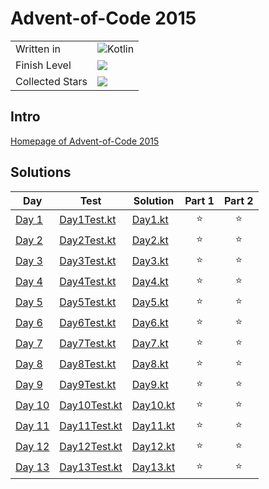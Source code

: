 # Advent-of-Code 2015

|                 |                                                                 |
|-----------------|-----------------------------------------------------------------|
| Written in      | ![Kotlin](https://img.shields.io/badge/Kotlin-grey?logo=Kotlin) |
| Finish Level    | ![](https://img.shields.io/badge/📅%20days-13-blue)             |
| Collected Stars | ![](https://img.shields.io/badge/⭐%20stars-26-green)            |

## Intro
[Homepage of Advent-of-Code 2015](https://adventofcode.com/2015) 

## Solutions

| Day                                            | Test                                                                                                                                 | Solution                                                                                                                     | Part 1 | Part 2 |
|------------------------------------------------|--------------------------------------------------------------------------------------------------------------------------------------|------------------------------------------------------------------------------------------------------------------------------|:------:|:------:|
| [Day 1](https://adventofcode.com/2015/day/1)   | [Day1Test.kt](https://github.com/EmRe-One/advent-of-code-2015/blob/master/src/test/kotlin/de/emreak/adventofcode/days/Day1Test.kt)   | [Day1.kt](https://github.com/EmRe-One/advent-of-code-2015/blob/master/src/main/kotlin/de/emreak/adventofcode/days/Day1.kt)   |   ⭐    |   ⭐    |
| [Day 2](https://adventofcode.com/2015/day/2)   | [Day2Test.kt](https://github.com/EmRe-One/advent-of-code-2015/blob/master/src/test/kotlin/de/emreak/adventofcode/days/Day2Test.kt)   | [Day2.kt](https://github.com/EmRe-One/advent-of-code-2015/blob/master/src/main/kotlin/de/emreak/adventofcode/days/Day2.kt)   |   ⭐    |   ⭐    |
| [Day 3](https://adventofcode.com/2015/day/3)   | [Day3Test.kt](https://github.com/EmRe-One/advent-of-code-2015/blob/master/src/test/kotlin/de/emreak/adventofcode/days/Day3Test.kt)   | [Day3.kt](https://github.com/EmRe-One/advent-of-code-2015/blob/master/src/main/kotlin/de/emreak/adventofcode/days/Day3.kt)   |   ⭐    |   ⭐    |
| [Day 4](https://adventofcode.com/2015/day/4)   | [Day4Test.kt](https://github.com/EmRe-One/advent-of-code-2015/blob/master/src/test/kotlin/de/emreak/adventofcode/days/Day4Test.kt)   | [Day4.kt](https://github.com/EmRe-One/advent-of-code-2015/blob/master/src/main/kotlin/de/emreak/adventofcode/days/Day4.kt)   |   ⭐    |   ⭐    |
| [Day 5](https://adventofcode.com/2015/day/5)   | [Day5Test.kt](https://github.com/EmRe-One/advent-of-code-2015/blob/master/src/test/kotlin/de/emreak/adventofcode/days/Day5Test.kt)   | [Day5.kt](https://github.com/EmRe-One/advent-of-code-2015/blob/master/src/main/kotlin/de/emreak/adventofcode/days/Day5.kt)   |   ⭐    |   ⭐    |
| [Day 6](https://adventofcode.com/2015/day/6)   | [Day6Test.kt](https://github.com/EmRe-One/advent-of-code-2015/blob/master/src/test/kotlin/de/emreak/adventofcode/days/Day6Test.kt)   | [Day6.kt](https://github.com/EmRe-One/advent-of-code-2015/blob/master/src/main/kotlin/de/emreak/adventofcode/days/Day6.kt)   |   ⭐    |   ⭐    |
| [Day 7](https://adventofcode.com/2015/day/7)   | [Day7Test.kt](https://github.com/EmRe-One/advent-of-code-2015/blob/master/src/test/kotlin/de/emreak/adventofcode/days/Day7Test.kt)   | [Day7.kt](https://github.com/EmRe-One/advent-of-code-2015/blob/master/src/main/kotlin/de/emreak/adventofcode/days/Day7.kt)   |   ⭐    |   ⭐    |
| [Day 8](https://adventofcode.com/2015/day/8)   | [Day8Test.kt](https://github.com/EmRe-One/advent-of-code-2015/blob/master/src/test/kotlin/de/emreak/adventofcode/days/Day8Test.kt)   | [Day8.kt](https://github.com/EmRe-One/advent-of-code-2015/blob/master/src/main/kotlin/de/emreak/adventofcode/days/Day8.kt)   |   ⭐    |   ⭐    |
| [Day 9](https://adventofcode.com/2015/day/9)   | [Day9Test.kt](https://github.com/EmRe-One/advent-of-code-2015/blob/master/src/test/kotlin/de/emreak/adventofcode/days/Day9Test.kt)   | [Day9.kt](https://github.com/EmRe-One/advent-of-code-2015/blob/master/src/main/kotlin/de/emreak/adventofcode/days/Day9.kt)   |   ⭐    |   ⭐    |
| [Day 10](https://adventofcode.com/2015/day/10) | [Day10Test.kt](https://github.com/EmRe-One/advent-of-code-2015/blob/master/src/test/kotlin/de/emreak/adventofcode/days/Day10Test.kt) | [Day10.kt](https://github.com/EmRe-One/advent-of-code-2015/blob/master/src/main/kotlin/de/emreak/adventofcode/days/Day10.kt) |   ⭐    |   ⭐    |
| [Day 11](https://adventofcode.com/2015/day/11) | [Day11Test.kt](https://github.com/EmRe-One/advent-of-code-2015/blob/master/src/test/kotlin/de/emreak/adventofcode/days/Day11Test.kt) | [Day11.kt](https://github.com/EmRe-One/advent-of-code-2015/blob/master/src/main/kotlin/de/emreak/adventofcode/days/Day11.kt) |   ⭐    |   ⭐    |
| [Day 12](https://adventofcode.com/2015/day/12) | [Day12Test.kt](https://github.com/EmRe-One/advent-of-code-2015/blob/master/src/test/kotlin/de/emreak/adventofcode/days/Day12Test.kt) | [Day12.kt](https://github.com/EmRe-One/advent-of-code-2015/blob/master/src/main/kotlin/de/emreak/adventofcode/days/Day12.kt) |   ⭐    |   ⭐    |
| [Day 13](https://adventofcode.com/2015/day/13) | [Day13Test.kt](https://github.com/EmRe-One/advent-of-code-2015/blob/master/src/test/kotlin/de/emreak/adventofcode/days/Day13Test.kt) | [Day13.kt](https://github.com/EmRe-One/advent-of-code-2015/blob/master/src/main/kotlin/de/emreak/adventofcode/days/Day13.kt) |   ⭐    |   ⭐    |
<!-- $1 -->